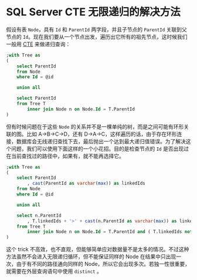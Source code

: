 # SQL Server CTE 无限递归的解决方法

假设有表 `Node`，具有 `Id` 和 `ParentId` 两字段，并且子节点的 `ParentId` 关联到父节点的 `Id`。现在我们要从一个节点出发，遍历出它所有的祖先节点，这时候我们一般用 [CTE](https://docs.microsoft.com/en-us/sql/t-sql/queries/with-common-table-expression-transact-sql) 来做递归查询：

```sql
;with Tree as
(
    select ParentId
    from Node
    where Id = @id

    union all

    select ParentId
    from Tree T
        inner join Node n on Node.Id = T.ParentId
)
```

但有时候问题在于这些 `Node` 的关系并不是一棵单纯的树，而是之间可能有环形关联的图。比如 A->B->C->D，还有 D->A->C，这样遍历的话，由于存在环形连接，数据库会无线递归查找下去，最后抛出一个达到最大递归值错误。为了解决这个问题，我们可以使用下面这样的一个小花招。目的是检查节点的 `Id` 是否出现过在当前查找过的路径中，如果有，就不能再选择它。

```sql
;with Tree as
(
    select ParentId
        , cast(ParentId as varchar(max)) as linkedIds
    from Node
    where Id = @id

    union all

    select n.ParentId
        , T.linkedIds + '>' + cast(n.ParentId as varchar(max)) as linkedIds
    from Tree T
		inner join Node n on Node.Id = T.ParentId and ( T.linkedIds not like '%'+ cast(n.ParentId as varchar(max)) + '%')
)
```

这个 trick 不高效，也不直观，但能够简单应对数据量不是太多的情况。不过这种方法虽然不会进入无限递归循环，但不能保证同样的 Node 在结果中只出现一次，由于有不同的路径通向同样的 Node，所以它会出现多次。若独一性很重要，就需要在外层查询语句中使用 `distinct` 。